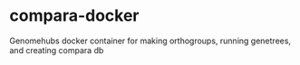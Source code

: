 # compara-docker
Genomehubs docker container for making orthogroups, running genetrees, and creating compara db
